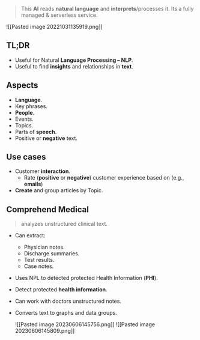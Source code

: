 >This **AI** reads **natural language** and **interprets**/processes it. 
>Its a fully managed & serverless service.

![[Pasted image 20221031135919.png]]

## TL;DR
- Useful for Natural **Language Processing – NLP**.
- Useful to find **insights** and relationships in **text**.

## Aspects
- **Language**.
- Key phrases.
- **People**.
- Events.
- Topics.
- Parts of **speech**.
- Positive or **negative** text.

## Use cases
- Customer **interaction**.
	- Rate (**positive** or **negative**) customer experience based on (e.g., **emails**)
- **Create** and group articles by Topic. 

## Comprehend Medical
> analyzes unstructured clinical text.

- Can extract:
	- Physician notes.
	- Discharge summaries.
	- Test results.
	- Case notes.
- Uses NPL to detected protected Health Information (**PHI**).
- Detect protected **health information**.
- Can work with doctors unstructured notes.
- Converts text to graphs and data groups.
  
  ![[Pasted image 20230606145756.png]]
![[Pasted image 20230606145809.png]]
